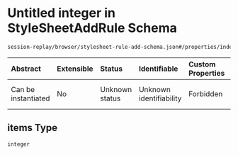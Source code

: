 # Untitled integer in StyleSheetAddRule Schema

```txt
session-replay/browser/stylesheet-rule-add-schema.json#/properties/index/oneOf/1/items
```



| Abstract            | Extensible | Status         | Identifiable            | Custom Properties | Additional Properties | Access Restrictions | Defined In                                                                                                                |
| :------------------ | :--------- | :------------- | :---------------------- | :---------------- | :-------------------- | :------------------ | :------------------------------------------------------------------------------------------------------------------------ |
| Can be instantiated | No         | Unknown status | Unknown identifiability | Forbidden         | Allowed               | none                | [stylesheet-rule-add-schema.json\*](../out/session-replay/browser/stylesheet-rule-add-schema.json "open original schema") |

## items Type

`integer`
